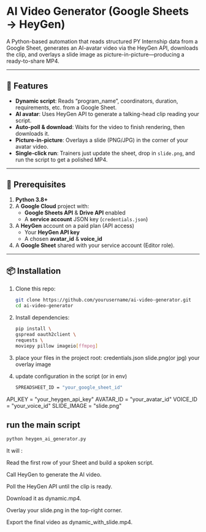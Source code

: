 # AI Video Generator (Google Sheets → HeyGen)

A Python-based automation that reads structured PY Internship data from a Google Sheet, generates an AI-avatar video via the HeyGen API, downloads the clip, and overlays a slide image as picture-in-picture—producing a ready-to-share MP4.

---

## 🚀 Features

- **Dynamic script**: Reads “program_name”, coordinators, duration, requirements, etc. from a Google Sheet.
- **AI avatar**: Uses HeyGen API to generate a talking-head clip reading your script.
- **Auto-poll & download**: Waits for the video to finish rendering, then downloads it.
- **Picture-in-picture**: Overlays a slide (PNG/JPG) in the corner of your avatar video.
- **Single-click run**: Trainers just update the sheet, drop in `slide.png`, and run the script to get a polished MP4.

---

## 📝 Prerequisites

1. **Python 3.8+**  
2. A **Google Cloud** project with:
   - **Google Sheets API** & **Drive API** enabled  
   - A **service account** JSON key (`credentials.json`)  
3. A **HeyGen** account on a paid plan (API access)  
   - Your **HeyGen API key**  
   - A chosen **avatar_id** & **voice_id**  
4. A **Google Sheet** shared with your service account (Editor role).  

---

## 📦 Installation

1. Clone this repo:  
   ```bash
   git clone https://github.com/yourusername/ai-video-generator.git
   cd ai-video-generator

2. Install dependencies:
   ```bash
   pip install \
   gspread oauth2client \
   requests \
   moviepy pillow imageio[ffmpeg]

3. place your files in the project root:
   credentials.json
   slide.png(or jpg) your overlay image

4. update configuration in the script (or in env)
   ```bash
   SPREADSHEET_ID = "your_google_sheet_id"
  API_KEY        = "your_heygen_api_key"
  AVATAR_ID      = "your_avatar_id"
  VOICE_ID       = "your_voice_id"
  SLIDE_IMAGE    = "slide.png"

## run the main script
   ```bash
   python heygen_ai_generator.py
```

It will : 

Read the first row of your Sheet and build a spoken script.

Call HeyGen to generate the AI video.

Poll the HeyGen API until the clip is ready.

Download it as dynamic.mp4.

Overlay your slide.png in the top-right corner.

Export the final video as dynamic_with_slide.mp4.
